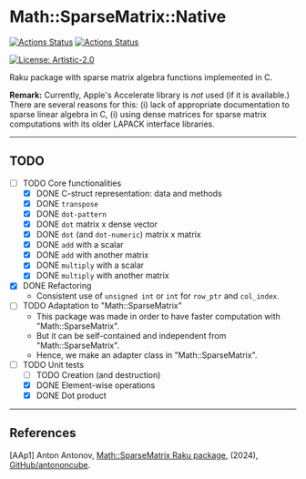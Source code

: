 # Math::SparseMatrix::Native

[![Actions Status](https://github.com/antononcube/Raku-SparseMatrix-Native/actions/workflows/linux.yml/badge.svg)](https://github.com/antononcube/Raku-SparseMatrix-Native/actions)
[![Actions Status](https://github.com/antononcube/Raku-SparseMatrix-Native/actions/workflows/macos.yml/badge.svg)](https://github.com/antononcube/Raku-SparseMatrix-Native/actions)

[![License: Artistic-2.0](https://img.shields.io/badge/License-Artistic%202.0-0298c3.svg)](https://opensource.org/licenses/Artistic-2.0)

Raku package with sparse matrix algebra functions implemented in C.

**Remark:** Currently, Apple's Accelerate library is _not_ used (if it is available.)
There are several reasons for this: 
(i) lack of appropriate documentation to sparse linear algebra in C,
(i) using dense matrices for sparse matrix computations with its older LAPACK interface libraries.

------

## TODO

- [ ] TODO Core functionalities
    - [X] DONE C-struct representation: data and methods
    - [X] DONE `transpose`
    - [X] DONE `dot-pattern`
    - [X] DONE `dot` matrix x dense vector
    - [X] DONE `dot` (and `dot-numeric`) matrix x matrix
    - [X] DONE `add` with a scalar
    - [X] DONE `add` with another matrix
    - [X] DONE `multiply` with a scalar
    - [X] DONE `multiply` with another matrix
- [X] DONE Refactoring
  - Consistent use of `unsigned int` or `int` for `row_ptr` and `col_index`. 
- [ ] TODO Adaptation to "Math::SparseMatrix"
    - This package was made in order to have faster computation with "Math::SparseMatrix".
    - But it can be self-contained and independent from "Math::SparseMatrix".
    - Hence, we make an adapter class in "Math::SparseMatrix".
- [ ] TODO Unit tests
    - [ ] TODO Creation (and destruction)
    - [X] DONE Element-wise operations
    - [X] DONE Dot product

------

## References

[AAp1] Anton Antonov,
[Math::SparseMatrix Raku package](https://github.com/antononcube/Raku-Math-SparseMatrix),
(2024),
[GitHub/antononcube](https://github.com/antononcube).

